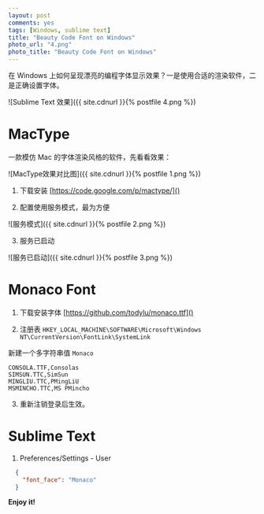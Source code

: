 ```yaml
---
layout: post
comments: yes
tags: [Windows, sublime text]
title: "Beauty Code Font on Windows"
photo_url: "4.png"
photo_title: "Beauty Code Font on Windows"
---
```


在 Windows 上如何呈现漂亮的编程字体显示效果？一是使用合适的渲染软件，二是正确设置字体。

![Sublime Text 效果]({{ site.cdnurl }}{% postfile 4.png %})

MacType
=======

一款模仿 Mac 的字体渲染风格的软件，先看看效果：

![MacType效果对比图]({{ site.cdnurl }}{% postfile 1.png %})

1. 下载安装 [https://code.google.com/p/mactype/]()

2. 配置使用服务模式，最为方便

  ![服务模式]({{ site.cdnurl }}{% postfile 2.png %})

3. 服务已启动

  ![服务已启动]({{ site.cdnurl }}{% postfile 3.png %})

Monaco Font
===========

1. 下载安装字体 [https://github.com/todylu/monaco.ttf]()

2. 注册表 `HKEY_LOCAL_MACHINE\SOFTWARE\Microsoft\Windows NT\CurrentVersion\FontLink\SystemLink`

  新建一个多字符串值 `Monaco`

  ```
  CONSOLA.TTF,Consolas
  SIMSUN.TTC,SimSun
  MINGLIU.TTC,PMingLiU
  MSMINCHO.TTC,MS PMincho
  ```

3. 重新注销登录后生效。

Sublime Text
============

1. Preferences/Settings - User

  ```json
    {
      "font_face": "Monaco"
    }
  ```

**Enjoy it!**
